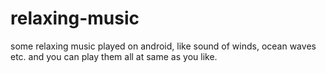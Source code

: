relaxing-music
==============

some relaxing music played on android, like sound of winds, ocean waves etc. and you can play them all at same as you like.
